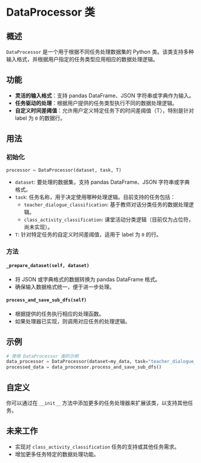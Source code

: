 
# DataProcessor 类

## 概述
`DataProcessor` 是一个用于根据不同任务处理数据集的 Python 类。该类支持多种输入格式，并根据用户指定的任务类型应用相应的数据处理逻辑。

## 功能
- **灵活的输入格式**：支持 pandas DataFrame、JSON 字符串或字典作为输入。
- **任务驱动的处理**：根据用户提供的任务类型执行不同的数据处理逻辑。
- **自定义时间差阈值**：允许用户定义特定任务下的时间差阈值（T），特别是针对 label 为 `0` 的数据行。

## 用法

### 初始化

```python
processor = DataProcessor(dataset, task, T)
```

- `dataset`: 要处理的数据集，支持 pandas DataFrame、JSON 字符串或字典格式。
- `task`: 任务名称，用于决定使用哪种处理逻辑。目前支持的任务包括：
  - `teacher_dialogue_classification`: 基于教师对话分类任务的数据处理逻辑。
  - `class_activity_classification`: 课堂活动分类逻辑（目前仅为占位符，尚未实现）。
- `T`: 针对特定任务的自定义时间差阈值，适用于 label 为 `0` 的行。

### 方法

#### `_prepare_dataset(self, dataset)`
- 将 JSON 或字典格式的数据转换为 pandas DataFrame 格式。
- 确保输入数据格式统一，便于进一步处理。

#### `process_and_save_sub_dfs(self)`
- 根据提供的任务执行相应的处理函数。
- 如果处理器已实现，则调用对应任务的处理逻辑。

## 示例

```python
# 使用 DataProcessor 类的示例
data_processor = DataProcessor(dataset=my_data, task="teacher_dialogue_classification", T=10)
processed_data = data_processor.process_and_save_sub_dfs()
```

## 自定义
你可以通过在 `__init__` 方法中添加更多的任务处理器来扩展该类，以支持其他任务。

## 未来工作
- 实现对 `class_activity_classification` 任务的支持或其他任务需求。
- 增加更多任务特定的数据处理功能。

